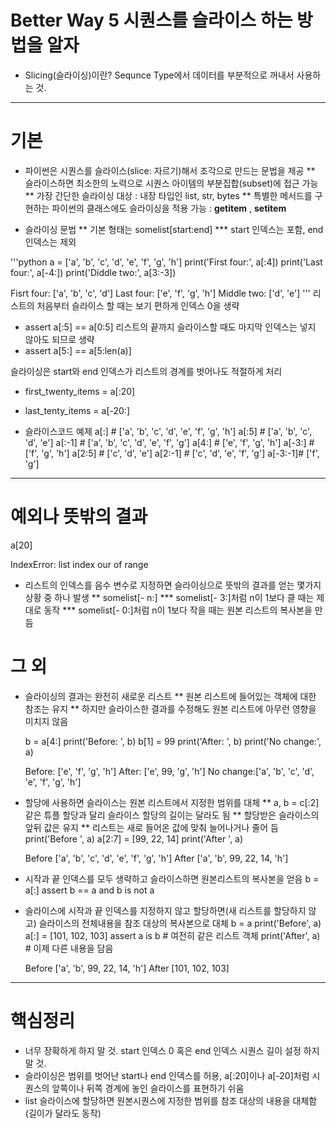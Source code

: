 Better Way 5 시퀀스를 슬라이스 하는 방법을 알자
======================================
* Slicing(슬라이싱)이란? Sequnce Type에서 데이터를 부분적으로 꺼내서 사용하는 것.

***
# 기본
* 파이썬은 시퀀스를 슬라이스(slice: 자르기)해서 조각으로 만드는 문법을 제공
** 슬라이스하면 최소한의 노력으로 시퀀스 아이템의 부분집합(subset)에 접근 가능
** 가장 간단한 슬라이싱 대상 : 내장 타입인 list, str, bytes
** 특별한 메서드를 구현하는 파이썬의 클래스에도 슬라이싱을 적용 가능 : __getitem__ , __setitem__

* 슬라이싱 문법
** 기본 형태는 somelist[start:end]
*** start 인덱스는 포함, end 인덱스는 제외

'''python
a = ['a', 'b', 'c', 'd', 'e', 'f', 'g', 'h']
print('First four:', a[:4])
print('Last four:', a[-4:])
print('Diddle two:', a[3:-3])
  
>>>
Fisrt four: ['a', 'b', 'c', 'd']
Last four: ['e', 'f', 'g', 'h']
Middle two: ['d', 'e']
'''
 리스트의 처음부터 슬라이스 할 때는 보기 편하게 인덱스 0을 생략
* assert a[:5] == a[0:5]
리스트의 끝까지 슬라이스할 때도 마지막 인덱스는 넣지 않아도 되므로 생략
* assert a[5:] == a[5:len(a)]

 슬라이싱은 start와 end 인덱스가 리스트의 경계를 벗어나도 적절하게 처리
* first_twenty_items = a[:20]
* last_tenty_items = a[-20:]

* 슬라이스코드 예제
  a[:]    # ['a', 'b', 'c', 'd', 'e', 'f', 'g', 'h']
  a[:5]   # ['a', 'b', 'c', 'd', 'e']
  a[:-1]  # ['a', 'b', 'c', 'd', 'e', 'f', 'g']
  a[4:]   #                     ['e', 'f', 'g', 'h']
  a[-3:]  #                          ['f', 'g', 'h']
  a[2:5]  #           ['c', 'd', 'e']
  a[2:-1] #           ['c', 'd', 'e', 'f', 'g']
  a[-3:-1]#                          ['f', 'g']
  
  
***

# 예외나 뜻밖의 결과
  
  a[20]
  >>>
  IndexError: list index our of range
  
* 리스트의 인덱스를 음수 변수로 지정하면 슬라이싱으로 뜻밖의 결과를 얻는 몇가지 상황 중 하나 발생
**   somelist[- n:]
*** somelist[- 3:]처럼 n이 1보다 클 때는 제대로 동작
*** somelist[- 0:]처럼 n이 1보다 작을 때는 원본 리스트의 복사본을 만듬

# 그 외
* 슬라이싱의 결과는 완전히 새로운 리스트
** 원본 리스트에 들어있는 객체에 대한 참조는 유지
** 하지만 슬라이스한 결과를 수정해도 원본 리스트에 아무런 영향을 미치지 않음

  b = a[4:]
  print('Before:  ', b)
  b[1] = 99
  print('After:   ', b)
  print('No change:', a)
  
  >>>
  Before:   ['e', 'f', 'g', 'h']
  After:    ['e', 99, 'g', 'h']
  No change:['a', 'b', 'c', 'd', 'e', 'f', 'g', 'h']
  
* 할당에 사용하면 슬라이스는 원본 리스트에서 지정한 범위를 대체
** a, b = c[:2] 같은 튜플 할당과 달리 슬라이스 할당의 길이는 달라도 됨
** 할당받은 슬라이스의 앞뒤 값은 유지
** 리스트는 새로 들어온 값에 맞춰 늘어나거나 줄어 듬
  print('Before ', a)
  a[2:7] = [99, 22, 14]
  print('After ', a)
  
  >>>
  Before ['a', 'b', 'c', 'd', 'e', 'f', 'g', 'h']
  After  ['a', 'b', 99, 22, 14, 'h']
  
* 시작과 끝 인덱스를 모두 생략하고 슬라이스하면 원본리스트의 복사본을 얻음
  b = a[:]
  assert b == a and b is not a
* 슬라이스에 시작과 끝 인덱스를 지정하지 않고 할당하면(새 리스트를 할당하지 않고) 슬라이스의 전체내용을 참조 대상의 복사본으로 대체
  b = a
  print('Before', a)
  a[:] = [101, 102, 103]
  assert a is b           # 여전히 같은 리스트 객체
  print('After', a)       # 이제 다른 내용을 담음
  
  >>>
  Before ['a', 'b', 99, 22, 14, 'h']
  After  [101, 102, 103]
  
***

# 핵심정리
* 너무 장확하게 하지 말 것. start 인덱스 0 혹은 end 인덱스 시퀀스 길이 설정 하지 말 것.
* 슬라이싱은 범위를 벗어난 start나 end 인덱스를 허용, a[:20]이나 a[-20]처럼 시퀀스의 앞쪽이나 뒤쪽 경계에 놓인 슬라이스를 표현하기 쉬움
* list 슬라이스에 할당하면 원본시퀀스에 지정한 범위를 참조 대상의 내용을 대체함(길이가 달라도 동작)
